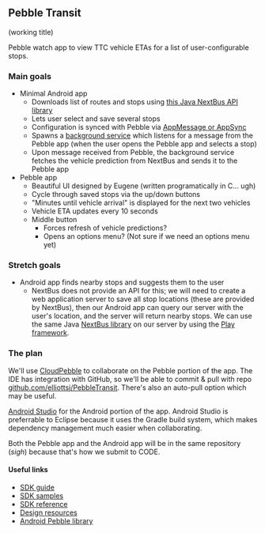 Pebble Transit
--------------
(working title)

Pebble watch app to view TTC vehicle ETAs for a list of user-configurable stops.

### Main goals

- Minimal Android app
    - Downloads list of routes and stops using [this Java NextBus API library](https://github.com/elliottsj/nextbusapi)
    - Lets user select and save several stops
    - Configuration is synced with Pebble via [AppMessage or AppSync](https://developer.getpebble.com/2/guides/app-phone-communication.html)
    - Spawns a [background service](http://developer.android.com/training/run-background-service/create-service.html) which listens for a message from the Pebble app (when the user opens the Pebble app and selects a stop)
    - Upon message received from Pebble, the background service fetches the vehicle prediction from NextBus and sends it to the Pebble app
- Pebble app
    - Beautiful UI designed by Eugene (written programatically in C... ugh)
    - Cycle through saved stops via the up/down buttons
    - "Minutes until vehicle arrival" is displayed for the next two vehicles
    - Vehicle ETA updates every 10 seconds
    - Middle button
        - Forces refresh of vehicle predictions?
        - Opens an options menu? (Not sure if we need an options menu yet)


### Stretch goals

- Android app finds nearby stops and suggests them to the user
    - NextBus does not provide an API for this; we will need to create a web application server to save all stop locations (these are provided by NextBus), then our Android app can query our server with the user's location, and the server will return nearby stops. We can use the same Java [NextBus library](https://github.com/elliottsj/nextbusapi) on our server by using the [Play framework](http://www.playframework.com/).

### The plan

We'll use [CloudPebble](https://cloudpebble.net) to collaborate on the Pebble portion of the app. The IDE has integration with GitHub, so we'll be able to commit & pull with repo [github.com/elliottsj/PebbleTransit](https://github.com/elliottsj/PebbleTransit). There's also an auto-pull option which may be useful.

[Android Studio](http://developer.android.com/sdk/installing/studio.html) for the Android portion of the app. Android Studio is preferrable to Eclipse because it uses the Gradle build system, which makes dependency management much easier when collaborating.

Both the Pebble app and the Android app will be in the same repository (*sigh*) because that's how we submit to CODE.

#### Useful links

- [SDK guide](https://developer.getpebble.com/2/)
- [SDK samples](https://github.com/pebble/pebble-sdk-examples)
- [SDK reference](https://developer.getpebble.com/2/api-reference/modules.html)
- [Design resources](https://developer.getpebble.com/2/design/)
- [Android Pebble library](https://developer.getpebble.com/2/mobile-app-guide/android-guide.html/)